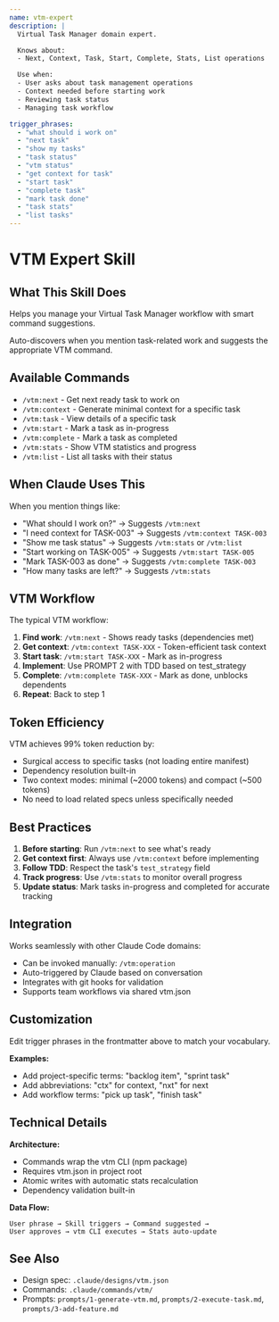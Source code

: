 ```yaml
---
name: vtm-expert
description: |
  Virtual Task Manager domain expert.

  Knows about:
  - Next, Context, Task, Start, Complete, Stats, List operations

  Use when:
  - User asks about task management operations
  - Context needed before starting work
  - Reviewing task status
  - Managing task workflow

trigger_phrases:
  - "what should i work on"
  - "next task"
  - "show my tasks"
  - "task status"
  - "vtm status"
  - "get context for task"
  - "start task"
  - "complete task"
  - "mark task done"
  - "task stats"
  - "list tasks"
---
```


# VTM Expert Skill

## What This Skill Does

Helps you manage your Virtual Task Manager workflow with smart command suggestions.

Auto-discovers when you mention task-related work and suggests the appropriate VTM command.

## Available Commands

- `/vtm:next` - Get next ready task to work on
- `/vtm:context` - Generate minimal context for a specific task
- `/vtm:task` - View details of a specific task
- `/vtm:start` - Mark a task as in-progress
- `/vtm:complete` - Mark a task as completed
- `/vtm:stats` - Show VTM statistics and progress
- `/vtm:list` - List all tasks with their status

## When Claude Uses This

When you mention things like:

- "What should I work on?" → Suggests `/vtm:next`
- "I need context for TASK-003" → Suggests `/vtm:context TASK-003`
- "Show me task status" → Suggests `/vtm:stats` or `/vtm:list`
- "Start working on TASK-005" → Suggests `/vtm:start TASK-005`
- "Mark TASK-003 as done" → Suggests `/vtm:complete TASK-003`
- "How many tasks are left?" → Suggests `/vtm:stats`

## VTM Workflow

The typical VTM workflow:

1. **Find work**: `/vtm:next` - Shows ready tasks (dependencies met)
2. **Get context**: `/vtm:context TASK-XXX` - Token-efficient task context
3. **Start task**: `/vtm:start TASK-XXX` - Mark as in-progress
4. **Implement**: Use PROMPT 2 with TDD based on test_strategy
5. **Complete**: `/vtm:complete TASK-XXX` - Mark as done, unblocks dependents
6. **Repeat**: Back to step 1

## Token Efficiency

VTM achieves 99% token reduction by:

- Surgical access to specific tasks (not loading entire manifest)
- Dependency resolution built-in
- Two context modes: minimal (~2000 tokens) and compact (~500 tokens)
- No need to load related specs unless specifically needed

## Best Practices

1. **Before starting**: Run `/vtm:next` to see what's ready
2. **Get context first**: Always use `/vtm:context` before implementing
3. **Follow TDD**: Respect the task's `test_strategy` field
4. **Track progress**: Use `/vtm:stats` to monitor overall progress
5. **Update status**: Mark tasks in-progress and completed for accurate tracking

## Integration

Works seamlessly with other Claude Code domains:

- Can be invoked manually: `/vtm:operation`
- Auto-triggered by Claude based on conversation
- Integrates with git hooks for validation
- Supports team workflows via shared vtm.json

## Customization

Edit trigger phrases in the frontmatter above to match your vocabulary.

**Examples:**

- Add project-specific terms: "backlog item", "sprint task"
- Add abbreviations: "ctx" for context, "nxt" for next
- Add workflow terms: "pick up task", "finish task"

## Technical Details

**Architecture:**

- Commands wrap the vtm CLI (npm package)
- Requires vtm.json in project root
- Atomic writes with automatic stats recalculation
- Dependency validation built-in

**Data Flow:**

```
User phrase → Skill triggers → Command suggested →
User approves → vtm CLI executes → Stats auto-update
```

## See Also

- Design spec: `.claude/designs/vtm.json`
- Commands: `.claude/commands/vtm/`
- Prompts: `prompts/1-generate-vtm.md`, `prompts/2-execute-task.md`, `prompts/3-add-feature.md`
